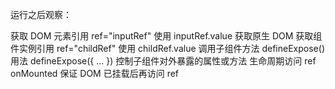运行之后观察：

获取 DOM 元素引用	ref="inputRef"	使用 inputRef.value 获取原生 DOM
获取组件实例引用	ref="childRef"	使用 childRef.value 调用子组件方法
defineExpose() 用法	defineExpose({ ... })	控制子组件对外暴露的属性或方法
生命周期访问 ref	onMounted	保证 DOM 已挂载后再访问 ref
